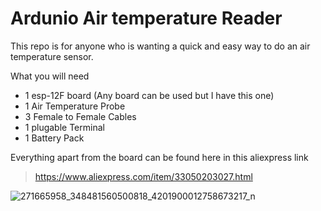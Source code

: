 # Ardunio Air temperature Reader
This repo is for anyone who is wanting a quick and easy way to do an air temperature sensor. 

What you will need
- 1 esp-12F board (Any board can be used but I have this one)
- 1 Air Temperature Probe 
- 3 Female to Female Cables
- 1 plugable Terminal
- 1 Battery Pack

Everything apart from the board can be found here in this aliexpress link
> https://www.aliexpress.com/item/33050203027.html 


![271665958_348481560500818_4201900012758673217_n](https://user-images.githubusercontent.com/68049810/151684388-618e7c66-4e11-4b9e-bc38-6677de65cd70.jpg)
